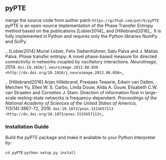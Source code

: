

## pyPTE 
merge the source code from author patrk
`https://github.com/patrk/pyPTE`
pyPTE is an open-source implementation of the Phase Transfer Entropy method based on the publications [Lobier2014]_ and [Hillebrand2016]_. It is fully implemented in Python and requires only the Python libraries NumPy and SciPy.

.. [Lobier2014] Muriel Lobier, Felix Siebenhühner, Satu Palva and J. Matias Palva. Phase transfer entropy: A novel phase-based measure for directed connectivity in networks coupled by oscillatory interactions. *NeuroImage*, 2014. `doi:10.1016/j.neuroimage.2013.08.056 <http://dx.doi.org/10.1016/j.neuroimage.2013.08.056>`_

.. [Hillebrand2016] Arjan Hillebrand, Preejaas Tewarie, Edwin van Dellen, Meichen Yu, Ellen W. S. Carbo, Linda Douw, Alida A. Gouw, Elisabeth C.W. van Straaten and Cornelies J. Stam. Direction of information flow in large-scale resting-state networks is frequency-dependent. *Proceedings of the National Academy of Sciences of the United States of America*, 113(14):3867-72, 2016. `doi:10.1073/pnas.1515657113 <http://dx.doi.org/10.1073/pnas.1515657113>`_ 

### Installation Guide

Build the pyPTE package and make it available to your Python interpreter by:

`cd pyPTE`
`python setup.py install`
